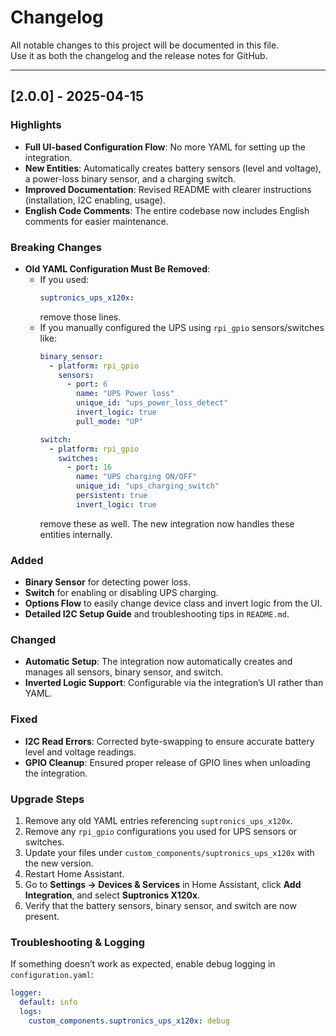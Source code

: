 # Changelog

All notable changes to this project will be documented in this file.  
Use it as both the changelog and the release notes for GitHub.

---

## [2.0.0] - 2025-04-15

### Highlights
- **Full UI-based Configuration Flow**: No more YAML for setting up the integration.
- **New Entities**: Automatically creates battery sensors (level and voltage), a power-loss binary sensor, and a charging switch.
- **Improved Documentation**: Revised README with clearer instructions (installation, I2C enabling, usage).
- **English Code Comments**: The entire codebase now includes English comments for easier maintenance.

### Breaking Changes
- **Old YAML Configuration Must Be Removed**:
  - If you used:
    ```yaml
    suptronics_ups_x120x:
    ```
    remove those lines.  
  - If you manually configured the UPS using `rpi_gpio` sensors/switches like:
    ```yaml
    binary_sensor:
      - platform: rpi_gpio
        sensors:
          - port: 6
            name: "UPS Power loss"
            unique_id: "ups_power_loss_detect"
            invert_logic: true
            pull_mode: "UP"
    
    switch:
      - platform: rpi_gpio
        switches:
          - port: 16
            name: "UPS charging ON/OFF"
            unique_id: "ups_charging_switch"
            persistent: true
            invert_logic: true
    ```
    remove these as well. The new integration now handles these entities internally.

### Added
- **Binary Sensor** for detecting power loss.
- **Switch** for enabling or disabling UPS charging.
- **Options Flow** to easily change device class and invert logic from the UI.
- **Detailed I2C Setup Guide** and troubleshooting tips in `README.md`.

### Changed
- **Automatic Setup**: The integration now automatically creates and manages all sensors, binary sensor, and switch.  
- **Inverted Logic Support**: Configurable via the integration’s UI rather than YAML.

### Fixed
- **I2C Read Errors**: Corrected byte-swapping to ensure accurate battery level and voltage readings.
- **GPIO Cleanup**: Ensured proper release of GPIO lines when unloading the integration.

### Upgrade Steps
1. Remove any old YAML entries referencing `suptronics_ups_x120x`.
2. Remove any `rpi_gpio` configurations you used for UPS sensors or switches.
3. Update your files under `custom_components/suptronics_ups_x120x` with the new version.
4. Restart Home Assistant.
5. Go to **Settings → Devices & Services** in Home Assistant, click **Add Integration**, and select **Suptronics X120x**.
6. Verify that the battery sensors, binary sensor, and switch are now present.

### Troubleshooting & Logging
If something doesn’t work as expected, enable debug logging in `configuration.yaml`:
```yaml
logger:
  default: info
  logs:
    custom_components.suptronics_ups_x120x: debug
